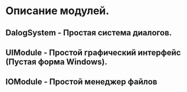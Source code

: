 # Описание модулей.

## DalogSystem - Простая система диалогов.
## UIModule - Простой графический интерфейс (Пустая форма Windows).
## IOModule - Простой менеджер файлов
